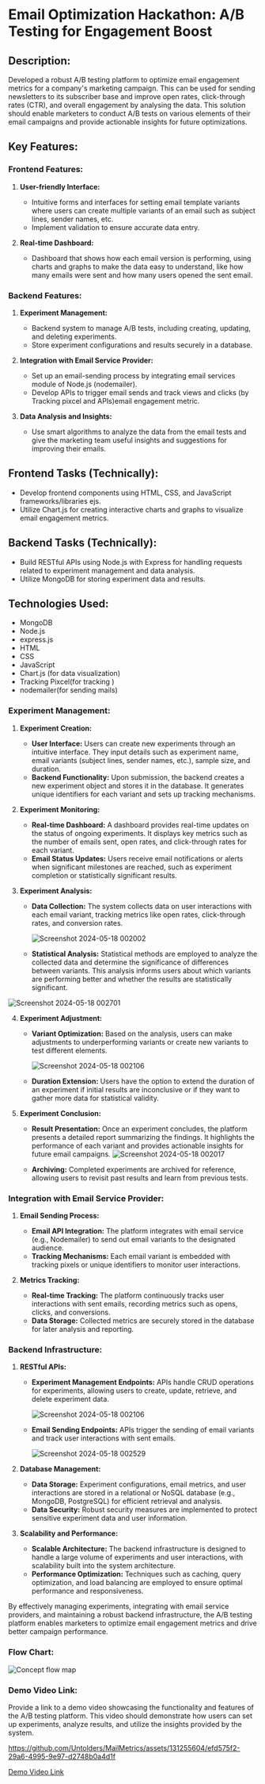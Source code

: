 # Email Optimization Hackathon: A/B Testing for Engagement Boost

## Description:
Developed a robust A/B testing platform to optimize email engagement metrics for a company's marketing campaign. This can be used for sending  newsletters to its subscriber base and  improve open rates, click-through rates (CTR), and overall engagement by analysing the data. This solution should enable marketers to conduct A/B tests on various elements of their email campaigns and provide actionable insights for future optimizations.

## Key Features:

### Frontend Features:

1. **User-friendly Interface:**
   - Intuitive forms and interfaces for setting email template variants where users can create multiple variants of an email such as subject lines, sender names, etc.
   - Implement validation to ensure accurate data entry.

2. **Real-time Dashboard:**
   - Dashboard that shows how each email version is performing, using charts and graphs to make the data easy to understand, like how many emails were sent and how many users opened the sent email.

### Backend Features:

1. **Experiment Management:**
   - Backend system to manage A/B tests, including creating, updating, and deleting experiments.
   - Store experiment configurations and results securely in a database.

2. **Integration with Email Service Provider:**
   - Set up an email-sending process by integrating email services module of Node.js (nodemailer).
   - Develop APIs to trigger email sends and track views and clicks  (by Tracking pixcel and APIs)email engagement metric.

3. **Data Analysis and Insights:**
   - Use smart algorithms to analyze the data from the email tests and give the marketing team useful insights and suggestions for improving their emails.

## Frontend Tasks (Technically):

- Develop frontend components using HTML, CSS, and JavaScript frameworks/libraries ejs.
- Utilize Chart.js for creating interactive charts and graphs to visualize email engagement metrics.

## Backend Tasks (Technically):

- Build RESTful APIs using Node.js with Express for handling requests related to experiment management and data analysis.
- Utilize MongoDB for storing experiment data and results.

## Technologies Used:

- MongoDB
- Node.js
- express.js
- HTML
- CSS
- JavaScript
- Chart.js (for data visualization)
- Tracking Pixcel(for tracking )
- nodemailer(for sending mails)



### Experiment Management:

1. **Experiment Creation:**
   - **User Interface:** Users can create new experiments through an intuitive interface. They input details such as experiment name, email variants (subject lines, sender names, etc.), sample size, and duration.
   - **Backend Functionality:** Upon submission, the backend creates a new experiment object and stores it in the database. It generates unique identifiers for each variant and sets up tracking mechanisms.

2. **Experiment Monitoring:**
   - **Real-time Dashboard:** A dashboard provides real-time updates on the status of ongoing experiments. It displays key metrics such as the number of emails sent, open rates, and click-through rates for each variant.
   - **Email Status Updates:** Users receive email notifications or alerts when significant milestones are reached, such as experiment completion or statistically significant results.

3. **Experiment Analysis:**
   - **Data Collection:** The system collects data on user interactions with each email variant, tracking metrics like open rates, click-through rates, and conversion rates.
  
     ![Screenshot 2024-05-18 002002](https://github.com/Untolders/MailMetrics/assets/131255604/fbcdb75c-5eaa-47f2-a593-11c3511718aa)

   - **Statistical Analysis:** Statistical methods are employed to analyze the collected data and determine the significance of differences between variants. This analysis informs users about which variants are performing better and whether the results are statistically significant.
     
![Screenshot 2024-05-18 002701](https://github.com/Untolders/MailMetrics/assets/131255604/bbce017b-a3d7-45c2-930f-0065fa9b0abc)

4. **Experiment Adjustment:**
   - **Variant Optimization:** Based on the analysis, users can make adjustments to underperforming variants or create new variants to test different elements.
  
     ![Screenshot 2024-05-18 002106](https://github.com/Untolders/MailMetrics/assets/131255604/4e1b9d98-f3c3-4bd8-a53c-6b5d86d4862d)

   - **Duration Extension:** Users have the option to extend the duration of an experiment if initial results are inconclusive or if they want to gather more data for statistical validity.

5. **Experiment Conclusion:**
   - **Result Presentation:** Once an experiment concludes, the platform presents a detailed report summarizing the findings. It highlights the performance of each variant and provides actionable insights for future email campaigns.
![Screenshot 2024-05-18 002017](https://github.com/Untolders/MailMetrics/assets/131255604/b5b710a3-7e74-4458-af2a-d07fab187ee5)

   - **Archiving:** Completed experiments are archived for reference, allowing users to revisit past results and learn from previous tests.

### Integration with Email Service Provider:

1. **Email Sending Process:**
   - **Email API Integration:** The platform integrates with email service  (e.g., Nodemailer) to send out email variants to the designated audience.
   - **Tracking Mechanisms:** Each email variant is embedded with tracking pixels or unique identifiers to monitor user interactions.

2. **Metrics Tracking:**
   - **Real-time Tracking:** The platform continuously tracks user interactions with sent emails, recording metrics such as opens, clicks, and conversions.
   - **Data Storage:** Collected metrics are securely stored in the database for later analysis and reporting.

### Backend Infrastructure:

1. **RESTful APIs:**
   - **Experiment Management Endpoints:** APIs handle CRUD operations for experiments, allowing users to create, update, retrieve, and delete experiment data.
  
     ![Screenshot 2024-05-18 002106](https://github.com/Untolders/MailMetrics/assets/131255604/d74ca788-a5fc-48be-87ba-67e8d6227dbd)

   - **Email Sending Endpoints:** APIs trigger the sending of email variants and track user interactions with sent emails.
  
     ![Screenshot 2024-05-18 002529](https://github.com/Untolders/MailMetrics/assets/131255604/09aafcbc-87fb-4770-b2a0-8c60bdba97a9)


2. **Database Management:**
   - **Data Storage:** Experiment configurations, email metrics, and user interactions are stored in a relational or NoSQL database (e.g., MongoDB, PostgreSQL) for efficient retrieval and analysis.
   - **Data Security:** Robust security measures are implemented to protect sensitive experiment data and user information.

3. **Scalability and Performance:**
   - **Scalable Architecture:** The backend infrastructure is designed to handle a large volume of experiments and user interactions, with scalability built into the system architecture.
   - **Performance Optimization:** Techniques such as caching, query optimization, and load balancing are employed to ensure optimal performance and responsiveness.

By effectively managing experiments, integrating with email service providers, and maintaining a robust backend infrastructure, the A/B testing platform enables marketers to optimize email engagement metrics and drive better campaign performance.




### Flow Chart:
![Concept flow map](https://github.com/Untolders/MailMetrics/assets/131255604/9469af0f-0cab-40e2-9186-e0f324a2cfb8)

### Demo Video Link:
Provide a link to a demo video showcasing the functionality and features of the A/B testing platform. This video should demonstrate how users can set up experiments, analyze results, and utilize the insights provided by the system.

https://github.com/Untolders/MailMetrics/assets/131255604/efd575f2-29a6-4995-9e97-d2748b0a4d1f



[Demo Video Link](https://youtu.be/nHf7q36SEU4)
